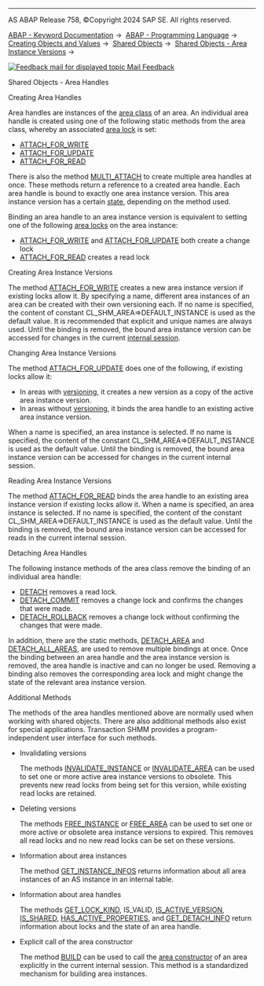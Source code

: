   

* * *

AS ABAP Release 758, ©Copyright 2024 SAP SE. All rights reserved.

[ABAP - Keyword Documentation](https://help.sap.com/doc/abapdocu_latest_index_htm/latest/en-US/abenabap.htm) →  [ABAP - Programming Language](https://help.sap.com/doc/abapdocu_latest_index_htm/latest/en-US/abenabap_reference.htm) →  [Creating Objects and Values](https://help.sap.com/doc/abapdocu_latest_index_htm/latest/en-US/abencreate_objects.htm) →  [Shared Objects](https://help.sap.com/doc/abapdocu_latest_index_htm/latest/en-US/abenabap_shared_objects.htm) →  [Shared Objects - Area Instance Versions](https://help.sap.com/doc/abapdocu_latest_index_htm/latest/en-US/abenshm_area_instance_access.htm) → 

 [![](Mail.gif?object=Mail.gif "Feedback mail for displayed topic") Mail Feedback](mailto:f1_help@sap.com?subject=Feedback%20on%20ABAP%20Documentation&body=Document:%20Shared%20Objects%20-%20Area%20Handles%2C%20ABENSHM_AREA_INSTANCE_HANDLE%2C%20758%0D%0A%0D%0AError:%0D%0A%0D%0A%0D%0A%0D%0ASuggestion%20for%20improvement:)

Shared Objects - Area Handles

Creating Area Handles   

Area handles are instances of the [area class](https://help.sap.com/doc/abapdocu_latest_index_htm/latest/en-US/abenarea_class_glosry.htm "Glossary Entry") of an area. An individual area handle is created using one of the following static methods from the area class, whereby an associated [area lock](https://help.sap.com/doc/abapdocu_latest_index_htm/latest/en-US/abenshm_area_instance_locks.htm) is set:

-   [ATTACH\_FOR\_WRITE](https://help.sap.com/doc/abapdocu_latest_index_htm/latest/en-US/abenshm_area_class.htm)
-   [ATTACH\_FOR\_UPDATE](https://help.sap.com/doc/abapdocu_latest_index_htm/latest/en-US/abenshm_area_class.htm)
-   [ATTACH\_FOR\_READ](https://help.sap.com/doc/abapdocu_latest_index_htm/latest/en-US/abenshm_area_class.htm)

There is also the method [MULTI\_ATTACH](https://help.sap.com/doc/abapdocu_latest_index_htm/latest/en-US/abenshm_cl_shm_area.htm) to create multiple area handles at once. These methods return a reference to a created area handle. Each area handle is bound to exactly one area instance version. This area instance version has a certain [state](https://help.sap.com/doc/abapdocu_latest_index_htm/latest/en-US/abenshm_area_instance_state.htm), depending on the method used.

Binding an area handle to an area instance version is equivalent to setting one of the following [area locks](https://help.sap.com/doc/abapdocu_latest_index_htm/latest/en-US/abenshm_area_instance_locks.htm) on the area instance:

-   [ATTACH\_FOR\_WRITE](https://help.sap.com/doc/abapdocu_latest_index_htm/latest/en-US/abenshm_area_class.htm) and [ATTACH\_FOR\_UPDATE](https://help.sap.com/doc/abapdocu_latest_index_htm/latest/en-US/abenshm_area_class.htm) both create a change lock
-   [ATTACH\_FOR\_READ](https://help.sap.com/doc/abapdocu_latest_index_htm/latest/en-US/abenshm_area_class.htm) creates a read lock

Creating Area Instance Versions   

The method [ATTACH\_FOR\_WRITE](https://help.sap.com/doc/abapdocu_latest_index_htm/latest/en-US/abenshm_area_class.htm) creates a new area instance version if existing locks allow it. By specifying a name, different area instances of an area can be created with their own versioning each. If no name is specified, the content of constant CL\_SHM\_AREA=>DEFAULT\_INSTANCE is used as the default value. It is recommended that explicit and unique names are always used. Until the binding is removed, the bound area instance version can be accessed for changes in the current [internal session](https://help.sap.com/doc/abapdocu_latest_index_htm/latest/en-US/abeninternal_session_glosry.htm "Glossary Entry").

Changing Area Instance Versions   

The method [ATTACH\_FOR\_UPDATE](https://help.sap.com/doc/abapdocu_latest_index_htm/latest/en-US/abenshm_area_class.htm) does one of the following, if existing locks allow it:

-   In areas with [versioning](https://help.sap.com/doc/abapdocu_latest_index_htm/latest/en-US/abenshm_area_fixed_properties.htm), it creates a new version as a copy of the active area instance version.
-   In areas without [versioning](https://help.sap.com/doc/abapdocu_latest_index_htm/latest/en-US/abenshm_area_fixed_properties.htm), it binds the area handle to an existing active area instance version.

When a name is specified, an area instance is selected. If no name is specified, the content of the constant CL\_SHM\_AREA=>DEFAULT\_INSTANCE is used as the default value. Until the binding is removed, the bound area instance version can be accessed for changes in the current internal session.

Reading Area Instance Versions   

The method [ATTACH\_FOR\_READ](https://help.sap.com/doc/abapdocu_latest_index_htm/latest/en-US/abenshm_area_class.htm) binds the area handle to an existing area instance version if existing locks allow it. When a name is specified, an area instance is selected. If no name is specified, the content of the constant CL\_SHM\_AREA=>DEFAULT\_INSTANCE is used as the default value. Until the binding is removed, the bound area instance version can be accessed for reads in the current internal session.

Detaching Area Handles   

The following instance methods of the area class remove the binding of an individual area handle:

-   [DETACH](https://help.sap.com/doc/abapdocu_latest_index_htm/latest/en-US/abenshm_cl_shm_area.htm) removes a read lock.
-   [DETACH\_COMMIT](https://help.sap.com/doc/abapdocu_latest_index_htm/latest/en-US/abenshm_cl_shm_area.htm) removes a change lock and confirms the changes that were made.
-   [DETACH\_ROLLBACK](https://help.sap.com/doc/abapdocu_latest_index_htm/latest/en-US/abenshm_cl_shm_area.htm) removes a change lock without confirming the changes that were made.

In addition, there are the static methods, [DETACH\_AREA](https://help.sap.com/doc/abapdocu_latest_index_htm/latest/en-US/abenshm_area_class.htm) and [DETACH\_ALL\_AREAS](https://help.sap.com/doc/abapdocu_latest_index_htm/latest/en-US/abenshm_cl_shm_area.htm), are used to remove multiple bindings at once. Once the binding between an area handle and the area instance version is removed, the area handle is inactive and can no longer be used. Removing a binding also removes the corresponding area lock and might change the state of the relevant area instance version.

Additional Methods   

The methods of the area handles mentioned above are normally used when working with shared objects. There are also additional methods also exist for special applications. Transaction SHMM provides a program-independent user interface for such methods.

-   Invalidating versions
    
    The methods [INVALIDATE\_INSTANCE](https://help.sap.com/doc/abapdocu_latest_index_htm/latest/en-US/abenshm_area_class.htm) or [INVALIDATE\_AREA](https://help.sap.com/doc/abapdocu_latest_index_htm/latest/en-US/abenshm_area_class.htm) can be used to set one or more active area instance versions to obsolete. This prevents new read locks from being set for this version, while existing read locks are retained.
    
-   Deleting versions
    
    The methods [FREE\_INSTANCE](https://help.sap.com/doc/abapdocu_latest_index_htm/latest/en-US/abenshm_area_class.htm) or [FREE\_AREA](https://help.sap.com/doc/abapdocu_latest_index_htm/latest/en-US/abenshm_area_class.htm) can be used to set one or more active or obsolete area instance versions to expired. This removes all read locks and no new read locks can be set on these versions.
    
-   Information about area instances
    
    The method [GET\_INSTANCE\_INFOS](https://help.sap.com/doc/abapdocu_latest_index_htm/latest/en-US/abenshm_area_class.htm) returns information about all area instances of an AS instance in an internal table.
    
-   Information about area handles
    
    The methods [GET\_LOCK\_KIND](https://help.sap.com/doc/abapdocu_latest_index_htm/latest/en-US/abenshm_cl_shm_area.htm), IS\_VALID, [IS\_ACTIVE\_VERSION](https://help.sap.com/doc/abapdocu_latest_index_htm/latest/en-US/abenshm_cl_abap_memory_area.htm), [IS\_SHARED](https://help.sap.com/doc/abapdocu_latest_index_htm/latest/en-US/abenshm_cl_abap_memory_area.htm), [HAS\_ACTIVE\_PROPERTIES](https://help.sap.com/doc/abapdocu_latest_index_htm/latest/en-US/abenshm_cl_abap_memory_area.htm), and [GET\_DETACH\_INFO](https://help.sap.com/doc/abapdocu_latest_index_htm/latest/en-US/abenshm_cl_abap_memory_area.htm) return information about locks and the state of an area handle.
    
-   Explicit call of the area constructor
    
    The method [BUILD](https://help.sap.com/doc/abapdocu_latest_index_htm/latest/en-US/abenshm_area_class.htm) can be used to call the [area constructor](https://help.sap.com/doc/abapdocu_latest_index_htm/latest/en-US/abenshm_area_constructor_class.htm) of an area explicitly in the current internal session. This method is a standardized mechanism for building area instances.